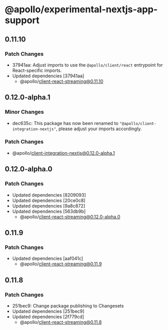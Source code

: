 # @apollo/experimental-nextjs-app-support

## 0.11.10

### Patch Changes

- 37941aa: Adjust imports to use the `@apollo/client/react` entrypoint for React-specific imports.
- Updated dependencies [37941aa]
  - @apollo/client-react-streaming@0.11.10

## 0.12.0-alpha.1

### Minor Changes

- dec635c: This package has now been renamed to `"@apollo/client-integration-nextjs"`, please adjust your imports accordingly.

### Patch Changes

- @apollo/client-integration-nextjs@0.12.0-alpha.1

## 0.12.0-alpha.0

### Patch Changes

- Updated dependencies [8209093]
- Updated dependencies [20ce0c8]
- Updated dependencies [9a8c872]
- Updated dependencies [563db9b]
  - @apollo/client-react-streaming@0.12.0-alpha.0

## 0.11.9

### Patch Changes

- Updated dependencies [aaf041c]
  - @apollo/client-react-streaming@0.11.9

## 0.11.8

### Patch Changes

- 251bec9: Change package publishing to Changesets
- Updated dependencies [251bec9]
- Updated dependencies [2f779cd]
  - @apollo/client-react-streaming@0.11.8
